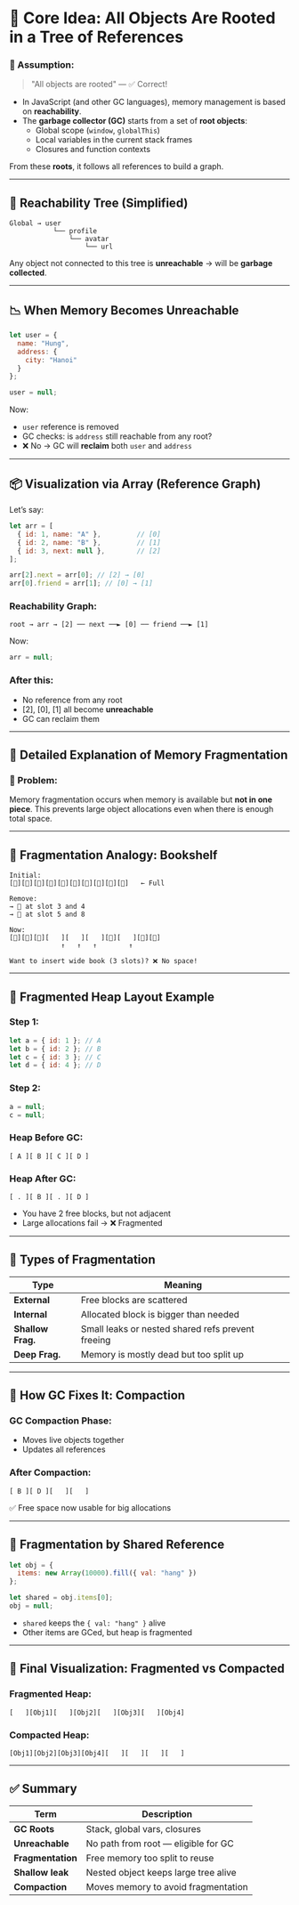 # 🧠 Core Idea: All Objects Are Rooted in a Tree of References

### 📌 Assumption:

> "All objects are rooted" — ✅ Correct!

- In JavaScript (and other GC languages), memory management is based on **reachability**.
- The **garbage collector (GC)** starts from a set of **root objects**:
  - Global scope (`window`, `globalThis`)
  - Local variables in the current stack frames
  - Closures and function contexts

From these **roots**, it follows all references to build a graph.

---

## 🧵 Reachability Tree (Simplified)

```
Global → user
           └── profile
               └── avatar
                   └── url
```

Any object not connected to this tree is **unreachable** → will be **garbage collected**.

---

## 📉 When Memory Becomes Unreachable

```js
let user = {
  name: "Hung",
  address: {
    city: "Hanoi"
  }
};

user = null;
```

Now:

- `user` reference is removed
- GC checks: is `address` still reachable from any root?
- ❌ No → GC will **reclaim** both `user` and `address`

---

## 📦 Visualization via Array (Reference Graph)

Let’s say:

```js
let arr = [
  { id: 1, name: "A" },         // [0]
  { id: 2, name: "B" },         // [1]
  { id: 3, next: null },        // [2]
];

arr[2].next = arr[0]; // [2] → [0]
arr[0].friend = arr[1]; // [0] → [1]
```

### Reachability Graph:

```
root → arr → [2] ── next ──► [0] ── friend ──► [1]
```

Now:

```js
arr = null;
```

### After this:

- No reference from any root
- [2], [0], [1] all become **unreachable**
- GC can reclaim them

---

## 💨 Detailed Explanation of Memory Fragmentation

### 🔹 Problem:

Memory fragmentation occurs when memory is available but **not in one piece**. This prevents large object allocations even when there is enough total space.

---

## 📏 Fragmentation Analogy: Bookshelf

```
Initial:
[📕][📕][📕][📘][📘][📗][📕][📘][📗][📕]   ← Full

Remove:
→ 📘 at slot 3 and 4
→ 📗 at slot 5 and 8

Now:
[📕][📕][📕][   ][   ][   ][📕][   ][📗][📕]
             ↑   ↑   ↑        ↑

Want to insert wide book (3 slots)? ❌ No space!
```

---

## 🧰 Fragmented Heap Layout Example

### Step 1:

```js
let a = { id: 1 }; // A
let b = { id: 2 }; // B
let c = { id: 3 }; // C
let d = { id: 4 }; // D
```

### Step 2:

```js
a = null;
c = null;
```

### Heap Before GC:

```
[ A ][ B ][ C ][ D ]
```

### Heap After GC:

```
[ . ][ B ][ . ][ D ]
```

- You have 2 free blocks, but not adjacent
- Large allocations fail → ❌ Fragmented

---

## 🔁 Types of Fragmentation

| Type              | Meaning                                           |
| ----------------- | ------------------------------------------------- |
| **External**      | Free blocks are scattered                         |
| **Internal**      | Allocated block is bigger than needed             |
| **Shallow Frag.** | Small leaks or nested shared refs prevent freeing |
| **Deep Frag.**    | Memory is mostly dead but too split up            |

---

## 🧹 How GC Fixes It: Compaction

### GC Compaction Phase:

- Moves live objects together
- Updates all references

### After Compaction:

```
[ B ][ D ][   ][   ]
```

✅ Free space now usable for big allocations

---

## 🧭 Fragmentation by Shared Reference

```js
let obj = {
  items: new Array(10000).fill({ val: "hang" })
};

let shared = obj.items[0];
obj = null;
```

- `shared` keeps the `{ val: "hang" }` alive
- Other items are GCed, but heap is fragmented

---

## 🧠 Final Visualization: Fragmented vs Compacted

### Fragmented Heap:

```
[   ][Obj1][   ][Obj2][   ][Obj3][   ][Obj4]
```

### Compacted Heap:

```
[Obj1][Obj2][Obj3][Obj4][   ][   ][   ][   ]
```

---

## ✅ Summary

| Term              | Description                          |
| ----------------- | ------------------------------------ |
| **GC Roots**      | Stack, global vars, closures         |
| **Unreachable**   | No path from root — eligible for GC  |
| **Fragmentation** | Free memory too split to reuse       |
| **Shallow leak**  | Nested object keeps large tree alive |
| **Compaction**    | Moves memory to avoid fragmentation  |

